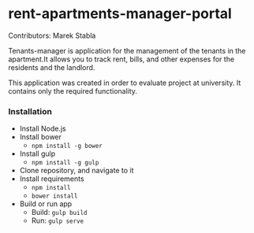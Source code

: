 # rent-apartments-manager-portal

Contributors:
Marek Stabla

Tenants-manager is application for the management of the tenants in the apartment.It allows you to track rent, bills, and other expenses for the residents and the landlord.

This application was created in order to evaluate project at university. It contains only the required functionality.

### Installation

* Install Node.js
* Install bower
  * ```npm install -g bower```
* Install gulp
  * ```npm install -g gulp```
* Clone repository, and navigate to it
* Install requirements
  * ```npm install```
  * ```bower install```
* Build or run app
  * Build: ```gulp build```
  * Run: ```gulp serve```
